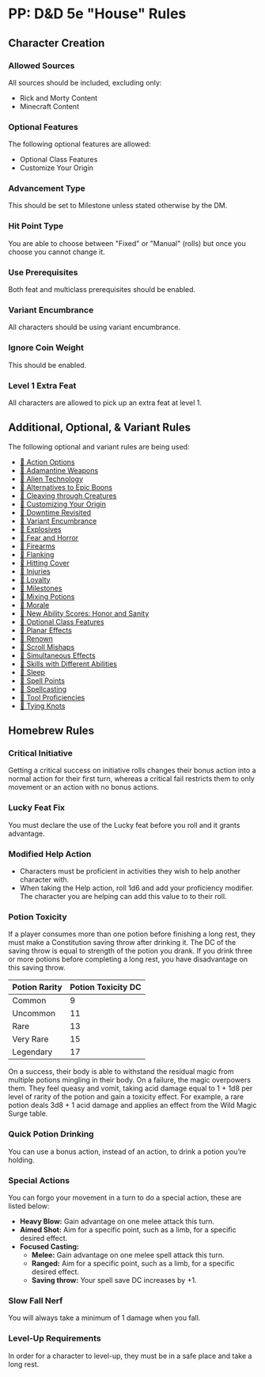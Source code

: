 # PP: D&D 5e "House" Rules

## Character Creation

### Allowed Sources

All sources should be included, excluding only:

- Rick and Morty Content
- Minecraft Content

### Optional Features

The following optional features are allowed:

- Optional Class Features
- Customize Your Origin

### Advancement Type

This should be set to Milestone unless stated otherwise by the DM.

### Hit Point Type

You are able to choose between "Fixed" or "Manual" (rolls) but once you choose you cannot change it.

### Use Prerequisites

Both feat and multiclass prerequisites should be enabled.

### Variant Encumbrance

All characters should be using variant encumbrance.

### Ignore Coin Weight

This should be enabled.

### Level 1 Extra Feat

All characters are allowed to pick up an extra feat at level 1.

## Additional, Optional, & Variant Rules

The following optional and variant rules are being used:

<ul class="columnise">
  <li><a href="https://www.dndbeyond.com/sources/dmg/dungeon-masters-workshop#ActionOptions" target="_blank">🐉 Action Options</a></li>
  <li><a href="https://www.dndbeyond.com/sources/xgte/dungeon-masters-tools#AdamantineWeapons" target="_blank">🐉 Adamantine Weapons</a></li>
  <li><a href="https://www.dndbeyond.com/sources/dmg/dungeon-masters-workshop#AlienTechnology" target="_blank">🐉 Alien Technology</a></li>
  <li><a href="https://www.dndbeyond.com/sources/dmg/other-rewards#_idContainer056" target="_blank">🐉 Alternatives to Epic Boons</a></li>
  <li><a href="https://www.dndbeyond.com/sources/dmg/dungeon-masters-workshop#CleavingthroughCreatures" target="_blank">🐉 Cleaving through Creatures</a></li>
  <li><a href="https://www.dndbeyond.com/sources/tcoe/character-options#CustomizingYourOrigin" target="_blank">🐉 Customizing Your Origin</a></li>
  <li><a href="https://www.dndbeyond.com/sources/xgte/downtime-revisited" target="_blank">🐉 Downtime Revisited</a></li>
  <li><a href="https://www.dndbeyond.com/sources/phb/using-ability-scores#VariantEncumbrance" target="_blank">🐉 Variant Encumbrance</a></li>
  <li><a href="https://www.dndbeyond.com/sources/dmg/dungeon-masters-workshop#Explosives" target="_blank">🐉 Explosives</a></li>
  <li><a href="https://www.dndbeyond.com/sources/dmg/dungeon-masters-workshop#FearandHorror" target="_blank">🐉 Fear and Horror</a></li>
  <li><a href="https://www.dndbeyond.com/sources/dmg/dungeon-masters-workshop#Firearms" target="_blank">🐉 Firearms</a></li>
  <li><a href="https://www.dndbeyond.com/sources/dmg/running-the-game#OptionalRuleFlanking" target="_blank">🐉 Flanking</a></li>
  <li><a href="https://www.dndbeyond.com/sources/dmg/dungeon-masters-workshop#HittingCover" target="_blank">🐉 Hitting Cover</a></li>
  <li><a href="https://www.dndbeyond.com/sources/dmg/dungeon-masters-workshop#Injuries" target="_blank">🐉 Injuries</a></li>
  <li><a href="https://www.dndbeyond.com/sources/dmg/creating-nonplayer-characters#OptionalRuleLoyalty" target="_blank">🐉 Loyalty</a></li>
  <li><a href="https://www.dndbeyond.com/sources/dmg/running-the-game#Milestones" target="_blank">🐉 Milestones</a></li>
  <li><a href="https://www.dndbeyond.com/sources/dmg/treasure#_idContainer012" target="_blank">🐉 Mixing Potions</a></li>
  <li><a href="https://www.dndbeyond.com/sources/dmg/dungeon-masters-workshop#Morale" target="_blank">🐉 Morale</a></li>
  <li><a href="https://www.dndbeyond.com/sources/dmg/dungeon-masters-workshop#NewAbilityScoresHonorandSanity" target="_blank">🐉 New Ability Scores: Honor and Sanity</a></li>
  <li><a href="https://5e.tools/variantrules.html#optional%20class%20features_tce" target="_blank">🐉 Optional Class Features</a></li>
  <li><a href="https://5e.tools/variantrules.html#planar%20effects_dmg" target="_blank">🐉 Planar Effects</a></li>
  <li><a href="https://www.dndbeyond.com/sources/dmg/a-world-of-your-own#Renown" target="_blank">🐉 Renown</a></li>
  <li><a href="https://www.dndbeyond.com/magic-items/spell-scroll#ScrollMishap" target="_blank">🐉 Scroll Mishaps</a></li>
  <li><a href="https://www.dndbeyond.com/sources/xgte/dungeon-masters-tools#SimultaneousEffects" target="_blank">🐉 Simultaneous Effects</a></li>
  <li><a href="https://www.dndbeyond.com/sources/phb/using-ability-scores#VariantSkillswithDifferentAbilities" target="_blank">🐉 Skills with Different Abilities</a></li>
  <li><a href="https://www.dndbeyond.com/sources/xgte/dungeon-masters-tools#Sleep" target="_blank">🐉 Sleep</a></li>
  <li><a href="https://www.dndbeyond.com/sources/dmg/dungeon-masters-workshop#VariantSpellPoints" target="_blank">🐉 Spell Points</a></li>
  <li><a href="https://www.dndbeyond.com/sources/xgte/dungeon-masters-tools#Spellcasting" target="_blank">🐉 Spellcasting</a></li>
  <li><a href="https://www.dndbeyond.com/sources/xgte/dungeon-masters-tools#ToolProficiencies" target="_blank">🐉 Tool Proficiencies</a></li>
  <li><a href="https://www.dndbeyond.com/sources/xgte/dungeon-masters-tools#TyingKnots" target="_blank">🐉 Tying Knots</a></li>
</ul>

<!-- need to continue adding from this list: https://5e.tools/variantrules.html#customizing%20your%20origin_tce -->

## Homebrew Rules

### Critical Initiative

Getting a critical success on initiative rolls changes their bonus action into a normal action for their first turn, whereas a critical fail restricts them to only movement or an action with no bonus actions.

### Lucky Feat Fix

You must declare the use of the Lucky feat before you roll and it grants advantage.

### Modified Help Action

- Characters must be proficient in activities they wish to help another character with.
- When taking the Help action, roll 1d6 and add your proficiency modifier. The character you are helping can add this value to to their roll.

### Potion Toxicity

If a player consumes more than one potion before finishing a long rest, they must make a Constitution saving throw after drinking it. The DC of the saving throw is equal to strength of the potion you drank. If you drink three or more potions before completing a long rest, you have disadvantage on this saving throw.

| Potion Rarity | Potion Toxicity DC |
| ------------- | ------------------ |
| Common        | 9                  |
| Uncommon      | 11                 |
| Rare          | 13                 |
| Very Rare     | 15                 |
| Legendary     | 17                 |

On a success, their body is able to withstand the residual magic from multiple potions mingling in their body. On a failure, the magic overpowers them. They feel queasy and vomit, taking acid damage equal to 1 + 1d8 per level of rarity of the potion and gain a toxicity effect. For example, a rare potion deals 3d8 + 1 acid damage and applies an effect from the Wild Magic Surge table.

### Quick Potion Drinking

You can use a bonus action, instead of an action, to drink a potion you’re holding.

### Special Actions

You can forgo your movement in a turn to do a special action, these are listed below:

- **Heavy Blow:** Gain advantage on one melee attack this turn.
- **Aimed Shot:** Aim for a specific point, such as a limb, for a specific desired effect.
- **Focused Casting:**
  - **Melee:** Gain advantage on one melee spell attack this turn.
  - **Ranged:** Aim for a specific point, such as a limb, for a specific desired effect.
  - **Saving throw:** Your spell save DC increases by +1.

### Slow Fall Nerf

You will always take a minimum of 1 damage when you fall.

### Level-Up Requirements

In order for a character to level-up, they must be in a safe place and take a long rest.
